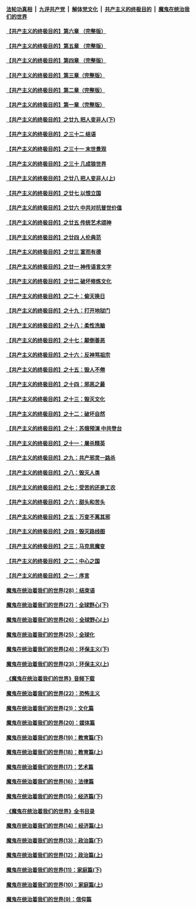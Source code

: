 

####  [法轮功真相](../../../../basic/blob/master/README.md?t=06100736) &nbsp;|&nbsp; [九评共产党](../../../../9ping.md/blob/master/README.md?t=06100736) &nbsp;|&nbsp; [解体党文化](../../../../jtdwh.md/blob/master/README.md?t=06100736)  &nbsp;|&nbsp; [共产主义的终极目的](../../../../gczydzjmd.md/blob/master/README.md?t=06100736) &nbsp;|&nbsp; [魔鬼在统治我们的世界](../../../../mgztzwmdsj.md/blob/master/README.md?t=06100736) 

#### [【共产主义的终极目的】第六章 （完整版）](../pages/nsc422/n11428913.md?t=06100736) 

#### [【共产主义的终极目的】第五章 （完整版）](../pages/nsc422/n11428912.md?t=06100736) 

#### [【共产主义的终极目的】第四章 （完整版）](../pages/nsc422/n11428907.md?t=06100736) 

#### [【共产主义的终极目的】第三章（完整版）](../pages/nsc422/n11428848.md?t=06100736) 

#### [【共产主义的终极目的】第二章（完整版）](../pages/nsc422/n11428831.md?t=06100736) 

#### [【共产主义的终极目的】第一章（完整版）](../pages/nsc422/n11417651.md?t=06100736) 

#### [【共产主义的终极目的】之廿九 把人变非人(下)](../pages/nsc422/n11344140.md?t=06100736) 

#### [【共产主义的终极目的】之三十二 结语](../pages/nsc422/n11360535.md?t=06100736) 

#### [【共产主义的终极目的】之三十一 末世景观](../pages/nsc422/n11351129.md?t=06100736) 

#### [【共产主义的终极目的】之三十 几成狼世界](../pages/nsc422/n11348280.md?t=06100736) 

#### [【共产主义的终极目的】之廿八 把人变非人(上)](../pages/nsc422/n11340492.md?t=06100736) 

#### [【共产主义的终极目的】之廿七 以恨立国](../pages/nsc422/n11336944.md?t=06100736) 

#### [【共产主义的终极目的】之廿六 中共对抗普世价值](../pages/nsc422/n11324785.md?t=06100736) 

#### [【共产主义的终极目的】之廿五 传统艺术颂神](../pages/nsc422/n11296396.md?t=06100736) 

#### [【共产主义的终极目的】之廿四 人伦典范](../pages/nsc422/n11296397.md?t=06100736) 

#### [【共产主义的终极目的】之廿三 富而有德](../pages/nsc422/n11283598.md?t=06100736) 

#### [【共产主义的终极目的】之廿一 神传语言文字](../pages/nsc422/n11263265.md?t=06100736) 

#### [【共产主义的终极目的】之廿二 破坏修炼文化](../pages/nsc422/n11245728.md?t=06100736) 

#### [【共产主义的终极目的】之二十：偷天换日](../pages/nsc422/n11238846.md?t=06100736) 

#### [【共产主义的终极目的】之十九：打开地狱门](../pages/nsc422/n11206376.md?t=06100736) 

#### [【共产主义的终极目的】之十八：柔性洗脑](../pages/nsc422/n11199994.md?t=06100736) 

#### [【共产主义的终极目的】之十七：颠倒善恶](../pages/nsc422/n11179782.md?t=06100736) 

#### [【共产主义的终极目的】之十六：反神骂祖宗](../pages/nsc422/n11166798.md?t=06100736) 

#### [【共产主义的终极目的】之十五：毁人不倦](../pages/nsc422/n11166792.md?t=06100736) 

#### [【共产主义的终极目的】之十四：邪恶之最](../pages/nsc422/n11150249.md?t=06100736) 

#### [【共产主义的终极目的】之十三：毁灭文化](../pages/nsc422/n11135227.md?t=06100736) 

#### [【共产主义的终极目的】之十二：破坏自然](../pages/nsc422/n11135214.md?t=06100736) 

#### [【共产主义的终极目的】之十：苏俄预演 中共登台](../pages/nsc422/n11118424.md?t=06100736) 

#### [【共产主义的终极目的】之十一：屠杀精英](../pages/nsc422/n11118442.md?t=06100736) 

#### [【共产主义的终极目的】之九：共产邪灵一路杀](../pages/nsc422/n11114139.md?t=06100736) 

#### [【共产主义的终极目的】之八：毁灭人类](../pages/nsc422/n11108503.md?t=06100736) 

#### [【共产主义的终极目的】之七：受苦的还是工农](../pages/nsc422/n11101809.md?t=06100736) 

#### [【共产主义的终极目的】之六：甜头和苦头](../pages/nsc422/n11096971.md?t=06100736) 

#### [【共产主义的终极目的】之五：万变不离其邪](../pages/nsc422/n11091285.md?t=06100736) 

#### [【共产主义的终极目的】之四：毁灭路线图](../pages/nsc422/n11086284.md?t=06100736) 

#### [【共产主义的终极目的】之三：马克思魔变](../pages/nsc422/n11061941.md?t=06100736) 

#### [【共产主义的终极目的】之二：中心之国](../pages/nsc422/n11047728.md?t=06100736) 

#### [【共产主义的终极目的】之一：序言](../pages/nsc422/n11086077.md?t=06100736) 

#### [魔鬼在统治着我们的世界(28)：结束语](../pages/nsc422/n10936246.md?t=06100736) 

#### [魔鬼在统治着我们的世界(27)：全球野心(下)](../pages/nsc422/n10928319.md?t=06100736) 

#### [魔鬼在统治着我们的世界(26)：全球野心(上)](../pages/nsc422/n10900318.md?t=06100736) 

#### [魔鬼在统治着我们的世界(25)：全球化](../pages/nsc422/n10788205.md?t=06100736) 

#### [魔鬼在统治着我们的世界(24)：环保主义(下)](../pages/nsc422/n10695307.md?t=06100736) 

#### [魔鬼在统治着我们的世界(23)：环保主义(上)](../pages/nsc422/n10688613.md?t=06100736) 

#### [《魔鬼在统治着我们的世界》音频下载](../pages/nsc422/n10635553.md?t=06100736) 

#### [魔鬼在统治着我们的世界(22)：恐怖主义](../pages/nsc422/n10614727.md?t=06100736) 

#### [魔鬼在统治着我们的世界(21)：文化篇](../pages/nsc422/n10597706.md?t=06100736) 

#### [魔鬼在统治着我们的世界(20)：媒体篇](../pages/nsc422/n10586579.md?t=06100736) 

#### [魔鬼在统治着我们的世界(19)：教育篇(下)](../pages/nsc422/n10564808.md?t=06100736) 

#### [魔鬼在统治着我们的世界(18)：教育篇(上)](../pages/nsc422/n10526970.md?t=06100736) 

#### [魔鬼在统治着我们的世界(17)：艺术篇](../pages/nsc422/n10499093.md?t=06100736) 

#### [魔鬼在统治着我们的世界(16)：法律篇](../pages/nsc422/n10485969.md?t=06100736) 

#### [魔鬼在统治着我们的世界(15)：经济篇(下)](../pages/nsc422/n10469975.md?t=06100736) 

#### [《魔鬼在统治着我们的世界》全书目录](../pages/nsc422/n10464261.md?t=06100736) 

#### [魔鬼在统治着我们的世界(14)：经济篇(上)](../pages/nsc422/n10457370.md?t=06100736) 

#### [魔鬼在统治着我们的世界(13)：政治篇(下)](../pages/nsc422/n10448270.md?t=06100736) 

#### [魔鬼在统治着我们的世界(12)：政治篇(上)](../pages/nsc422/n10444576.md?t=06100736) 

#### [魔鬼在统治着我们的世界(11)：家庭篇(下)](../pages/nsc422/n10440961.md?t=06100736) 

#### [魔鬼在统治着我们的世界(10)：家庭篇(上)](../pages/nsc422/n10435448.md?t=06100736) 

#### [魔鬼在统治着我们的世界(9)：信仰篇](../pages/nsc422/n10432159.md?t=06100736) 

